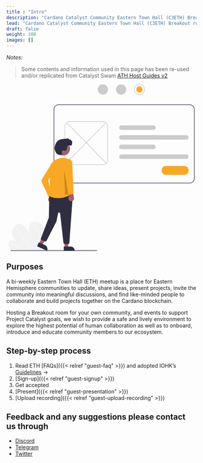 ```yaml
---
title : "Intro"
description: "Cardano Catalyst Community Eastern Town Hall (C3ETH) Breakout rooms hosting Guidelines"
lead: "Cardano Catalyst Community Eastern Town Hall (C3ETH) Breakout rooms hosting Guidelines"
draft: false
weight: 100
images: []
---
```


*Notes:*

> Some contents and information used in this page has been re-used and/or replicated from Catalyst Swam [ATH Host Guides v2](https://docs.google.com/document/d/1LAcNTpvk3duQTpkRzb5OiYwR0nUQBq892Gj_-lOysw8/edit)

<svg data-name="Layer 1" xmlns="http://www.w3.org/2000/svg" width="551.4506" height="481.32197" viewBox="0 0 651.4506 581.32197" xmlns:xlink="http://www.w3.org/1999/xlink"><path d="M407.42581,700.867a299.245,299.245,0,0,1-2.8211,38.45146c-.06178.44752-.12909.895-.19114,1.3425l-120.47535-.67316c-.35373-.44444-.70189-.89422-1.03923-1.34937-1.12477-1.50633-2.179-3.05546-3.14669-4.658-4.65138-7.72052-6.78083-16.75972-4.64691-22.99623l.03822-.09691a10.94358,10.94358,0,0,1,2.13587-3.71124c4.86529-5.47662,14.70241-4.5637,23.62939-.14317-8.00691-8.76446-14.3825-19.82387-14.86693-29.69566-.475-9.62889,4.55991-16.50748,10.02086-22.35309.17919-.19324.35834-.38111.5375-.569.087-.09663.17916-.18787.26585-.28451,4.26071-4.45477,9.228-8.84624,16.41774-8.315,7.88532.58364,16.62779,7.18847,22.75764,14.88488,6.12988,7.691,10.20333,16.42809,14.33222,24.95508,4.13419,8.52161,8.60705,17.261,15.24112,24.54469-8.9854-11.36535-16.23-24.2966-18.90614-36.87318s-.32094-24.65557,7.68715-30.57867a18.73027,18.73027,0,0,1,8.20427-3.31038c.34547-.05741.69641-.104,1.05285-.14522,7.41325-.84347,16.26445,1.72045,23.79524,7.84906,8.2935,6.74805,14.04345,16.75176,16.90437,26.24831C407.21327,682.88676,407.51814,692.02909,407.42581,700.867Z" transform="translate(-274.2747 -159.33901)" fill="#f2f2f2"/><path d="M328.60381,740.2374l-2.30371-.01287q-1.09722-.686-2.20479-1.35589c-.45709-.28852-.91951-.5663-1.38217-.84948q-11.46216-7.00046-23.0677-13.42975-11.595-6.43463-23.30653-12.27632a.96553.96553,0,0,1-.555-1.10389.27827.27827,0,0,1,.0384-.0807c.1089-.20444.35229-.28943.70753-.11477.95767.48019,1.92087.96041,2.87847,1.4514q11.74356,5.94169,23.3863,12.47645,11.63473,6.532,23.13688,13.64055c.16122.098.32268.20145.4839.29947C327.1466,739.33356,327.87257,739.78548,328.60381,740.2374Z" transform="translate(-274.2747 -159.33901)" fill="#fff"/><path d="M358.30737,740.40337l-1.42454-.008c-.3213-.44963-.63706-.89926-.95835-1.34892q-11.32325-15.87858-22.64176-31.75717-18.53535-25.99569-37.05964-51.99132a.9177.9177,0,0,1-.16028-.31387c-.10561-.38371.17624-.60875.5375-.569a1.08217,1.08217,0,0,1,.75269.47905q10.39191,14.57838,20.7786,29.14593,18.43885,25.86568,36.87247,51.72589c.78167,1.09434,1.5633,2.19406,2.345,3.2884C357.67031,739.50411,357.99161,739.95377,358.30737,740.40337Z" transform="translate(-274.2747 -159.33901)" fill="#fff"/><path d="M390.04359,732.13076c-.0727,2.40077-.2316,4.76328-.43912,7.10391q-.06025.67147-.12079,1.3429l-1.49462-.00835c.04571-.44758.09142-.8952.13159-1.34284.31583-3.38146.53992-6.80118.57035-10.31373a143.88283,143.88283,0,0,0-2.83256-29.00249,180.579,180.579,0,0,0-8.77279-30.13105,206.92437,206.92437,0,0,0-14.35356-29.81153.79621.79621,0,0,1-.13194-.52952c.06166-.42595.62883-.55228,1.05285-.14522a1.23729,1.23729,0,0,1,.21427.271q1.03419,1.77832,2.03066,3.56724a206.78153,206.78153,0,0,1,13.738,29.916,179.724,179.724,0,0,1,8.17867,30.17631A141.95,141.95,0,0,1,390.04359,732.13076Z" transform="translate(-274.2747 -159.33901)" fill="#fff"/><path d="M713.7253,178.339a19,19,0,1,1,19,19A19.02154,19.02154,0,0,1,713.7253,178.339Zm36,0a17,17,0,1,0-17,17A17.01916,17.01916,0,0,0,749.7253,178.339Z" transform="translate(-274.2747 -159.33901)" fill="#ccc"/><circle cx="458.4506" cy="19" r="11" fill="#f9a826"/><circle cx="394.4506" cy="19" r="18" fill="#ccc"/><circle cx="330.4506" cy="19" r="18" fill="#ccc"/><path d="M908.7253,505.339h-459a17.01916,17.01916,0,0,1-17-17v-241a17.01917,17.01917,0,0,1,17-17h459a17.01917,17.01917,0,0,1,17,17v241A17.01916,17.01916,0,0,1,908.7253,505.339Zm-459-273a15.017,15.017,0,0,0-15,15v241a15.017,15.017,0,0,0,15,15h459a15.017,15.017,0,0,0,15-15v-241a15.017,15.017,0,0,0-15-15Z" transform="translate(-274.2747 -159.33901)" fill="#3f3d56"/><path d="M605.7253,441.339h-118a17.01916,17.01916,0,0,1-17-17v-118a17.01917,17.01917,0,0,1,17-17h118a17.01917,17.01917,0,0,1,17,17v118A17.01916,17.01916,0,0,1,605.7253,441.339Zm-118-150a15.017,15.017,0,0,0-15,15v118a15.017,15.017,0,0,0,15,15h118a15.017,15.017,0,0,0,15-15v-118a15.017,15.017,0,0,0-15-15Z" transform="translate(-274.2747 -159.33901)" fill="#ccc"/><path d="M896.71355,353.339h-227a8,8,0,1,1,0-16h227a8,8,0,0,1,0,16Z" transform="translate(-274.2747 -159.33901)" fill="#ccc"/><path d="M781.71355,319.339h-112a8,8,0,1,1,0-16h112a8,8,0,0,1,0,16Z" transform="translate(-274.2747 -159.33901)" fill="#ccc"/><path d="M896.71355,420.339h-227a8,8,0,1,1,0-16h227a8,8,0,0,1,0,16Z" transform="translate(-274.2747 -159.33901)" fill="#ccc"/><path d="M781.71355,386.339h-112a8,8,0,1,1,0-16h112a8,8,0,0,1,0,16Z" transform="translate(-274.2747 -159.33901)" fill="#ccc"/><path d="M617.28976,436.38979a.99591.99591,0,0,1-.71192-.29785L476.96065,294.59341a.99983.99983,0,1,1,1.42359-1.4043L618.00167,434.68765a.99987.99987,0,0,1-.71191,1.70214Z" transform="translate(-274.2747 -159.33901)" fill="#ccc"/><path d="M476.161,436.38979a.99981.99981,0,0,1-.71179-1.70214L615.062,293.18911a.99992.99992,0,1,1,1.42383,1.4043l-139.613,141.49853A.995.995,0,0,1,476.161,436.38979Z" transform="translate(-274.2747 -159.33901)" fill="#ccc"/><path d="M889.7253,475.839h-64a15.5,15.5,0,0,1,0-31h64a15.5,15.5,0,0,1,0,31Z" transform="translate(-274.2747 -159.33901)" fill="#f9a826"/><path d="M282.63079,740.56342h301a1,1,0,1,0,0-2h-301a1,1,0,1,0,0,2Z" transform="translate(-274.2747 -159.33901)" fill="#3f3d56"/><polygon points="196.284 569.773 208.544 569.772 214.376 522.484 196.282 522.485 196.284 569.773" fill="#a0616a"/><path d="M467.93159,725.60829h38.53072a0,0,0,0,1,0,0v14.88687a0,0,0,0,1,0,0H482.81845a14.88687,14.88687,0,0,1-14.88687-14.88687v0A0,0,0,0,1,467.93159,725.60829Z" transform="translate(700.15266 1306.7422) rotate(179.99738)" fill="#2f2e41"/><polygon points="107.329 555.885 118.48 560.979 143.434 520.389 126.975 512.872 107.329 555.885" fill="#a0616a"/><path d="M375.83506,718.27792h38.53073a0,0,0,0,1,0,0v14.88687a0,0,0,0,1,0,0H390.72191a14.88685,14.88685,0,0,1-14.88685-14.88685v0A0,0,0,0,1,375.83506,718.27792Z" transform="translate(178.70168 1390.65548) rotate(-155.45145)" fill="#2f2e41"/><path d="M417.30589,569.66844a10.05578,10.05578,0,0,1-.80113-15.3985L402.09317,521.57l18.30864,3.10282,10.87858,30.57671a10.11027,10.11027,0,0,1-13.9745,14.4189Z" transform="translate(-274.2747 -159.33901)" fill="#a0616a"/><path d="M466.86892,712.65454,455.10671,609.93091a3.49992,3.49992,0,0,0-6.90405-.3125l-5.83081,28.09375a4.47464,4.47464,0,0,1-.4043,1.14257L407.835,705.22388a4.50112,4.50112,0,0,1-5.55738,2.16406l-11.86841-4.373a4.49893,4.49893,0,0,1-2.64306-5.84082l27.78515-72.05273a3.49191,3.49191,0,0,0,.23389-1.19336l1.41943-75.23535a4.50134,4.50134,0,0,1,4.06226-4.39356l73.73486-7.19336a4.49979,4.49979,0,0,1,4.9253,4.80469L487.54006,712.469a4.51685,4.51685,0,0,1-4.48828,4.17383H471.33987A4.499,4.499,0,0,1,466.86892,712.65454Z" transform="translate(-274.2747 -159.33901)" fill="#2f2e41"/><circle cx="191.23328" cy="224.65026" r="24.56103" fill="#a0616a"/><path d="M486.79324,421.968q-1.00856-.48194-2.00244-.92676h-.00025a49.73275,49.73275,0,0,0-50.02026,5.40137c-13.08106,9.74316-19.38623,24.4121-17.29859,40.24609,4.40064,33.37305-.63769,78.64355-1.16088,83.15234,40.37573,18.56641,75.79834-4.77636,78.94238-6.94531Z" transform="translate(-274.2747 -159.33901)" fill="#f9a826"/><path d="M415.21023,549.41138a4.48864,4.48864,0,0,1-3.38965-2.5918l-20.60986-45.665a11.451,11.451,0,0,1,.6897-10.73047l25.30932-41.06738a8.30928,8.30928,0,0,1,15.38745,1.96582,8.33317,8.33317,0,0,1-.56958,5.5459l-18.72216,39.3164,12.30493,41.64746a4.52263,4.52263,0,0,1-.99829,4.31543l-5.37256,5.86133a4.48617,4.48617,0,0,1-3.312,1.46A4.56841,4.56841,0,0,1,415.21023,549.41138Z" transform="translate(-274.2747 -159.33901)" fill="#f9a826"/><path d="M472.58254,539.86841l-3.81-76.2002.98828-.1289,17.12842,80.60351h-9.8125A4.49652,4.49652,0,0,1,472.58254,539.86841Z" transform="translate(-274.2747 -159.33901)" opacity="0.2"/><path d="M486.156,564.18241a10.0558,10.0558,0,0,1,2.41343-15.22929l-7.30826-34.97954,17.26545,6.83651,4.29307,32.16906A10.11027,10.11027,0,0,1,486.156,564.18241Z" transform="translate(-274.2747 -159.33901)" fill="#a0616a"/><path d="M482.70632,540.40942,468.27737,444.217l-.01367-.09082,2.78906-12.83008a13.52752,13.52752,0,0,1,26.73462,2.31543l4.32983,104.78223a4.515,4.515,0,0,1-3.99927,4.6582l-10.46459,1.16309a4.69583,4.69583,0,0,1-.50757.02832A4.48508,4.48508,0,0,1,482.70632,540.40942Z" transform="translate(-274.2747 -159.33901)" fill="#f9a826"/><path d="M455.41305,406.29507a17.69024,17.69024,0,0,1-15.87952-10.209h0c-2.27661-4.81591-3.54163-8.65234-3.76013-11.40381-.58728-7.39257,3.58972-19.00927,9.12121-25.36767,6.06861-6.97559,15.67371-7.94873,24.96253-8.88965,2.53784-.25732,5.16211-.523,7.64624-.90918,2.1311-.331,4.78345-.74316,7.03833.09375a5.10569,5.10569,0,0,1,2.93188,2.77344,1.76483,1.76483,0,0,0,.98914.99072,1.49606,1.49606,0,0,0,1.2008-.05713,2.68616,2.68616,0,0,1,2.43445-.00049,2.36289,2.36289,0,0,1,1.27027,1.729,2.47538,2.47538,0,0,0,.23217.72607,2.86838,2.86838,0,0,0,1.87452,1.41846,2.5325,2.5325,0,0,1,1.96923,2.71435c-.14965,1.26172-.21337,2.623-.275,3.94-.23206,4.95507-.47083,10.07763-5.45227,9.99511a14.33864,14.33864,0,0,1-3.75024-.66211c-1.80433-.501-3.2295-.89892-5.14942.29834-2.95166,1.83985-3.43359,5.686-3.85864,9.07959l-.07483.59326c-.49658,3.88135-2.54785,8.55225-6.695,8.94288a9.64121,9.64121,0,0,1-3.85351-.668,6.90409,6.90409,0,0,0-4.01551-.48194c-2.27758.64991-3.3739,3.37012-3.27978,5.72168a22.29541,22.29541,0,0,0,.36877,2.86768,15.28491,15.28491,0,0,1,.31849,4.57324c-.11829.93164-1.1886,1.5459-3.36841,1.93213A16.8779,16.8779,0,0,1,455.41305,406.29507Z" transform="translate(-274.2747 -159.33901)" fill="#2f2e41"/></svg>

## Purposes

A bi-weekly Eastern Town Hall (ETH) meetup is a place for Eastern Hemisphere communities to update, share ideas, present projects, invite the community into meaningful discussions, and find like-minded people to collaborate and build projects together on the Cardano blockchain.

Hosting a Breakout room for your own community, and events to support Project Catalyst goals, we wish to provide a safe and lively environment to explore the highest potential of human collaboration as well as to onboard, introduce and educate community members to our ecosystem.

## Step-by-step process

1. Read ETH [FAQs]({{< relref "guest-faq" >}}) and adopted IOHK’s [Guidelines](https://docs.google.com/document/d/1G__eWrmsUxecET2e3zIniPSQJ-FWI1YAGJ-vLwzm8U8/edit) →
2. [Sign-up]({{< relref "guest-signup" >}})
3. Get accepted
4. [Present]({{< relref "guest-presentation" >}})
5. [Upload recording]({{< relref "guest-upload-recording" >}})

## Feedback and any suggestions please contact us through

- [Discord](https://discord.gg/Jbgcp7qESw)
- [Telegram](https://t.me/easterntownhall)
- [Twitter](https://twitter.com/c3eth)
